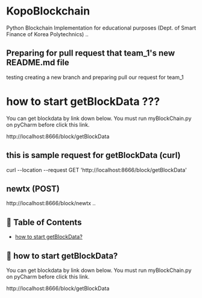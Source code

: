 # KopoBlockchain
Python Blockchain Implementation for educational purposes (Dept. of Smart Finance of Korea Polytechnics)
..
## Preparing for pull request that team_1's new README.md file 
testing creating a new branch and preparing pull our request for team_1 

# how to start getBlockData ???
You can get blockdata by link down below.
You must run myBlockChain.py on pyCharm before click this link.

http://localhost:8666/block/getBlockData

## this is sample request for getBlockData (curl)
curl --location --request GET 'http://localhost:8666/block/getBlockData'

## newtx (POST)
http://localhost:8666/block/newtx
..

## 🚩 Table of Contents

- [how to start getBlockData?](#-how-to-start-getBlockData?)


## 🤖 how to start getBlockData?

You can get blockdata by link down below.
You must run myBlockChain.py on pyCharm before click this link.

http://localhost:8666/block/getBlockData
